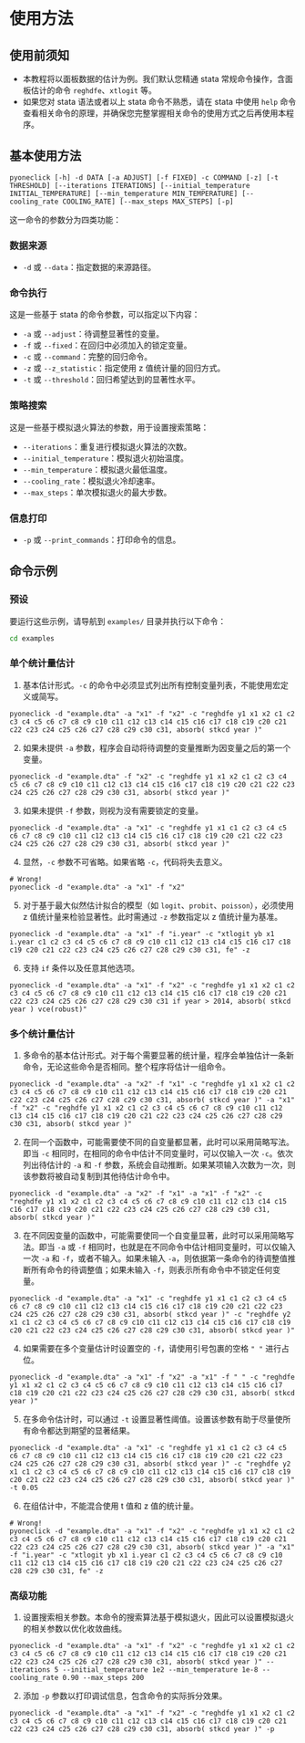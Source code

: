 
# 使用方法

## 使用前须知

- 本教程将以面板数据的估计为例。我们默认您精通 stata 常规命令操作，含面板估计的命令 `reghdfe`、`xtlogit` 等。
- 如果您对 stata 语法或者以上 stata 命令不熟悉，请在 stata 中使用 `help` 命令查看相关命令的原理，并确保您完整掌握相关命令的使用方式之后再使用本程序。

## 基本使用方法

```shell
pyoneclick [-h] -d DATA [-a ADJUST] [-f FIXED] -c COMMAND [-z] [-t THRESHOLD] [--iterations ITERATIONS] [--initial_temperature INITIAL_TEMPERATURE] [--min_temperature MIN_TEMPERATURE] [--cooling_rate COOLING_RATE] [--max_steps MAX_STEPS] [-p]
```

这一命令的参数分为四类功能：

### 数据来源
- `-d` 或  `--data`：指定数据的来源路径。

### 命令执行
这是一些基于 stata 的命令参数，可以指定以下内容：
- `-a` 或 `--adjust`：待调整显著性的变量。
- `-f` 或 `--fixed`：在回归中必须加入的锁定变量。
- `-c` 或 `--command`：完整的回归命令。
- `-z` 或 `--z_statistic`：指定使用 z 值统计量的回归方式。
- `-t` 或 `--threshold`：回归希望达到的显著性水平。

### 策略搜索
这是一些基于模拟退火算法的参数，用于设置搜索策略：
- `--iterations`：重复进行模拟退火算法的次数。
- `--initial_temperature`：模拟退火初始温度。
- `--min_temperature`：模拟退火最低温度。
- `--cooling_rate`：模拟退火冷却速率。
- `--max_steps`：单次模拟退火的最大步数。

### 信息打印
- `-p` 或 `--print_commands`：打印命令的信息。

## 命令示例

### 预设

要运行这些示例，请导航到 `examples/` 目录并执行以下命令：

```bash
cd examples
```

### 单个统计量估计

1. 基本估计形式。`-c` 的命令中必须显式列出所有控制变量列表，不能使用宏定义或简写。

```shell
pyoneclick -d "example.dta" -a "x1" -f "x2" -c "reghdfe y1 x1 x2 c1 c2 c3 c4 c5 c6 c7 c8 c9 c10 c11 c12 c13 c14 c15 c16 c17 c18 c19 c20 c21 c22 c23 c24 c25 c26 c27 c28 c29 c30 c31, absorb( stkcd year )"
```

2. 如果未提供 `-a` 参数，程序会自动将待调整的变量推断为因变量之后的第一个变量。

```shell
pyoneclick -d "example.dta" -f "x2" -c "reghdfe y1 x1 x2 c1 c2 c3 c4 c5 c6 c7 c8 c9 c10 c11 c12 c13 c14 c15 c16 c17 c18 c19 c20 c21 c22 c23 c24 c25 c26 c27 c28 c29 c30 c31, absorb( stkcd year )"
```

3. 如果未提供 `-f` 参数，则视为没有需要锁定的变量。

```shell
pyoneclick -d "example.dta" -a "x1" -c "reghdfe y1 x1 c1 c2 c3 c4 c5 c6 c7 c8 c9 c10 c11 c12 c13 c14 c15 c16 c17 c18 c19 c20 c21 c22 c23 c24 c25 c26 c27 c28 c29 c30 c31, absorb( stkcd year )"
```

4. 显然，`-c` 参数不可省略。如果省略 `-c`，代码将失去意义。

```shell
# Wrong!
pyoneclick -d "example.dta" -a "x1" -f "x2"
```

5. 对于基于最大似然估计拟合的模型（如 `logit`、`probit`、`poisson`），必须使用 z 值统计量来检验显著性。此时需通过 `-z` 参数指定以 z 值统计量为基准。

```shell
pyoneclick -d "example.dta" -a "x1" -f "i.year" -c "xtlogit yb x1 i.year c1 c2 c3 c4 c5 c6 c7 c8 c9 c10 c11 c12 c13 c14 c15 c16 c17 c18 c19 c20 c21 c22 c23 c24 c25 c26 c27 c28 c29 c30 c31, fe" -z
```

6. 支持 `if` 条件以及任意其他选项。

```shell
pyoneclick -d "example.dta" -a "x1" -f "x2" -c "reghdfe y1 x1 x2 c1 c2 c3 c4 c5 c6 c7 c8 c9 c10 c11 c12 c13 c14 c15 c16 c17 c18 c19 c20 c21 c22 c23 c24 c25 c26 c27 c28 c29 c30 c31 if year > 2014, absorb( stkcd year ) vce(robust)"
```


### 多个统计量估计

1. 多命令的基本估计形式。对于每个需要显著的统计量，程序会单独估计一条新命令，无论这些命令是否相同。整个程序将估计一组命令。

```shell
pyoneclick -d "example.dta" -a "x2" -f "x1" -c "reghdfe y1 x1 x2 c1 c2 c3 c4 c5 c6 c7 c8 c9 c10 c11 c12 c13 c14 c15 c16 c17 c18 c19 c20 c21 c22 c23 c24 c25 c26 c27 c28 c29 c30 c31, absorb( stkcd year )" -a "x1" -f "x2" -c "reghdfe y1 x1 x2 c1 c2 c3 c4 c5 c6 c7 c8 c9 c10 c11 c12 c13 c14 c15 c16 c17 c18 c19 c20 c21 c22 c23 c24 c25 c26 c27 c28 c29 c30 c31, absorb( stkcd year )"
```

2. 在同一个函数中，可能需要使不同的自变量都显著，此时可以采用简略写法。即当 `-c` 相同时，在相同的命令中估计不同变量时，可以仅输入一次 `-c`。依次列出待估计的 `-a` 和 `-f` 参数，系统会自动推断。如果某项输入次数为一次，则该参数将被自动复制到其他待估计命令中。

```shell
pyoneclick -d "example.dta" -a "x2" -f "x1" -a "x1" -f "x2" -c "reghdfe y1 x1 x2 c1 c2 c3 c4 c5 c6 c7 c8 c9 c10 c11 c12 c13 c14 c15 c16 c17 c18 c19 c20 c21 c22 c23 c24 c25 c26 c27 c28 c29 c30 c31, absorb( stkcd year )"
```

3. 在不同因变量的函数中，可能需要使同一个自变量显著，此时可以采用简略写法。即当 `-a` 或 `-f` 相同时，也就是在不同命令中估计相同变量时，可以仅输入一次 `-a` 和 `-f`，或者不输入。如果未输入 `-a`，则依据第一条命令的待调整值推断所有命令的待调整值；如果未输入 `-f`，则表示所有命令中不锁定任何变量。

```shell
pyoneclick -d "example.dta" -a "x1" -c "reghdfe y1 x1 c1 c2 c3 c4 c5 c6 c7 c8 c9 c10 c11 c12 c13 c14 c15 c16 c17 c18 c19 c20 c21 c22 c23 c24 c25 c26 c27 c28 c29 c30 c31, absorb( stkcd year )" -c "reghdfe y2 x1 c1 c2 c3 c4 c5 c6 c7 c8 c9 c10 c11 c12 c13 c14 c15 c16 c17 c18 c19 c20 c21 c22 c23 c24 c25 c26 c27 c28 c29 c30 c31, absorb( stkcd year )"
```

4. 如果需要在多个变量估计时设置空的 `-f`，请使用引号包裹的空格 `" "` 进行占位。

```shell
pyoneclick -d "example.dta" -a "x1" -f "x2" -a "x1" -f " " -c "reghdfe y1 x1 x2 c1 c2 c3 c4 c5 c6 c7 c8 c9 c10 c11 c12 c13 c14 c15 c16 c17 c18 c19 c20 c21 c22 c23 c24 c25 c26 c27 c28 c29 c30 c31, absorb( stkcd year )"
```

5. 在多命令估计时，可以通过 `-t` 设置显著性阈值。设置该参数有助于尽量使所有命令都达到期望的显著结果。

```shell
pyoneclick -d "example.dta" -a "x1" -c "reghdfe y1 x1 c1 c2 c3 c4 c5 c6 c7 c8 c9 c10 c11 c12 c13 c14 c15 c16 c17 c18 c19 c20 c21 c22 c23 c24 c25 c26 c27 c28 c29 c30 c31, absorb( stkcd year )" -c "reghdfe y2 x1 c1 c2 c3 c4 c5 c6 c7 c8 c9 c10 c11 c12 c13 c14 c15 c16 c17 c18 c19 c20 c21 c22 c23 c24 c25 c26 c27 c28 c29 c30 c31, absorb( stkcd year )" -t 0.05
```

6. 在组估计中，不能混合使用 t 值和 z 值的统计量。

```shell
# Wrong!
pyoneclick -d "example.dta" -a "x1" -f "x2" -c "reghdfe y1 x1 x2 c1 c2 c3 c4 c5 c6 c7 c8 c9 c10 c11 c12 c13 c14 c15 c16 c17 c18 c19 c20 c21 c22 c23 c24 c25 c26 c27 c28 c29 c30 c31, absorb( stkcd year )" -a "x1" -f "i.year" -c "xtlogit yb x1 i.year c1 c2 c3 c4 c5 c6 c7 c8 c9 c10 c11 c12 c13 c14 c15 c16 c17 c18 c19 c20 c21 c22 c23 c24 c25 c26 c27 c28 c29 c30 c31, fe" -z 
```


### 高级功能

1. 设置搜索相关参数。本命令的搜索算法基于模拟退火，因此可以设置模拟退火的相关参数以优化收敛曲线。

```shell
pyoneclick -d "example.dta" -a "x1" -f "x2" -c "reghdfe y1 x1 x2 c1 c2 c3 c4 c5 c6 c7 c8 c9 c10 c11 c12 c13 c14 c15 c16 c17 c18 c19 c20 c21 c22 c23 c24 c25 c26 c27 c28 c29 c30 c31, absorb( stkcd year )" --iterations 5 --initial_temperature 1e2 --min_temperature 1e-8 --cooling_rate 0.90 --max_steps 200
```

2. 添加 `-p` 参数以打印调试信息，包含命令的实际拆分效果。

```shell
pyoneclick -d "example.dta" -a "x1" -f "x2" -c "reghdfe y1 x1 x2 c1 c2 c3 c4 c5 c6 c7 c8 c9 c10 c11 c12 c13 c14 c15 c16 c17 c18 c19 c20 c21 c22 c23 c24 c25 c26 c27 c28 c29 c30 c31, absorb( stkcd year )" -p
```
